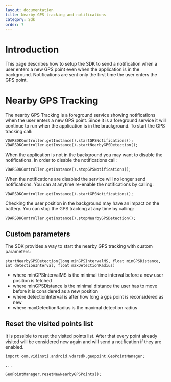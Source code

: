 ```yaml
---
layout: documentation
title: Nearby GPS tracking and notifications
category: Sdk
order: 7
---
```


# Introduction

This page describes how to setup the SDK to send a notification when a user enters a new GPS point even when the application is in the background. Notifications are sent only the first time the user enters the GPS point.

# Nearby GPS Tracking

The nearby GPS Tracking is a foreground service showing notifications when the user enters a new GPS point. Since it is a foreground service it will continue to run when the application is in the brackground. To start the GPS tracking call:

```
VDARSDKController.getInstance().startGPSNotifications();
VDARSDKController.getInstance().startNearbyGPSDetection();
```

When the application is not in the background you may want to disable the notifications. In order to disable the notifications call:

```
VDARSDKController.getInstance().stopGPSNotifications();
```

When the notifications are disabled the service will no longer send notifications. You can at anytime re-enable the notifications by calling:

```
VDARSDKController.getInstance().startGPSNotifications();
```

Checking the user position in the background may have an impact on the battery. You can stop the GPS tracking at any time by calling:

```
VDARSDKController.getInstance().stopNearbyGPSDetection();
```

## Custom parameters

The SDK provides a way to start the nearby GPS tracking with custom parameters:

```
startNearbyGPSDetection(long minGPSIntervalMS, float minGPSDistance, int detectionInterval, float maxDetectionRadius)
```

* where minGPSIntervalMS is the minimal time interval before a new user position is fetched
* where minGPSDistance is the minimal distance the user has to move before it is considered as a new position
* where detectionInterval is after how long a gps point is reconsidered as new
* where maxDetectionRadius is the maximal detection radius

## Reset the visited points list

It is possible to reset the visited points list. After that every point already visited will be considered new again and will send a notification if they are enabled.

```
import com.vidinoti.android.vdarsdk.geopoint.GeoPointManager;

...

GeoPointManager.resetNewNearbyGPSPoints();
```

